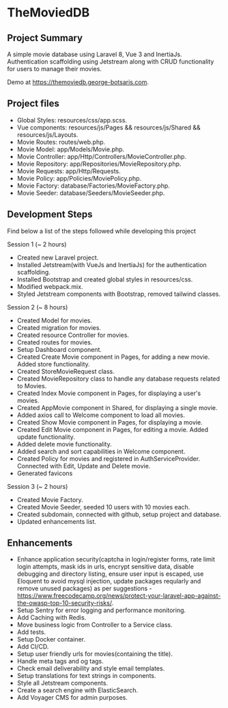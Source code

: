 # TheMoviedDB

## Project Summary

A simple movie database using Laravel 8, Vue 3 and InertiaJs. Authentication scaffolding using Jetstream along with CRUD functionality for users to manage their movies.

Demo at <a href="https://themoviedb.george-botsaris.com" target="_blank">https://themoviedb.george-botsaris.com</a>.

## Project files

-   Global Styles: resources/css/app.scss.
-   Vue components: resources/js/Pages && resources/js/Shared && resources/js/Layouts.
-   Movie Routes: routes/web.php.
-   Movie Model: app/Models/Movie.php.
-   Movie Controller: app/Http/Controllers/MovieController.php.
-   Movie Repository: app/Repositories/MovieRepository.php.
-   Movie Requests: app/Http/Requests.
-   Movie Policy: app/Policies/MoviePolicy.php.
-   Movie Factory: database/Factories/MovieFactory.php.
-   Movie Seeder: database/Seeders/MovieSeeder.php.

## Development Steps

Find below a list of the steps followed while developing this project

Session 1 (~ 2 hours)

-   Created new Laravel project.
-   Installed Jetstream(with VueJs and InertiaJs) for the authentication scaffolding.
-   Installed Bootstrap and created global styles in resources/css.
-   Modified webpack.mix.
-   Styled Jetstream components with Bootstrap, removed tailwind classes.

Session 2 (~ 8 hours)

-   Created Model for movies.
-   Created migration for movies.
-   Created resource Controller for movies.
-   Created routes for movies.
-   Setup Dashboard component.
-   Created Create Movie component in Pages, for adding a new movie. Added store functionality.
-   Created StoreMovieRequest class.
-   Created MovieRepository class to handle any database requests related to Movies.
-   Created Index Movie component in Pages, for displaying a user's movies.
-   Created AppMovie component in Shared, for displaying a single movie.
-   Added axios call to Welcome component to load all movies.
-   Created Show Movie component in Pages, for displaying a movie.
-   Created Edit Movie component in Pages, for editing a movie. Added update functionality.
-   Added delete movie functionality.
-   Added search and sort capabilities in Welcome component.
-   Created Policy for movies and registered in AuthServiceProvider. Connected with Edit, Update and Delete movie.
-   Generated favicons

Session 3 (~ 2 hours)

-   Created Movie Factory.
-   Created Movie Seeder, seeded 10 users with 10 movies each.
-   Created subdomain, connected with github, setup project and database.
-   Updated enhancements list.

## Enhancements

-   Enhance application security(captcha in login/register forms, rate limit login attempts, mask ids in urls, encrypt sensitive data, disable debugging and directory listing, ensure user input is escaped, use Eloquent to avoid mysql injection, update packages reqularly and remove unused packages) as per suggestions - https://www.freecodecamp.org/news/protect-your-laravel-app-against-the-owasp-top-10-security-risks/.
-   Setup Sentry for error logging and performance monitoring.
-   Add Caching with Redis.
-   Move business logic from Controller to a Service class.
-   Add tests.
-   Setup Docker container.
-   Add CI/CD.
-   Setup user friendly urls for movies(containing the title).
-   Handle meta tags and og tags.
-   Check email deliverability and style email templates.
-   Setup translations for text strings in components.
-   Style all Jetstream components.
-   Create a search engine with ElasticSearch.
-   Add Voyager CMS for admin purposes.
